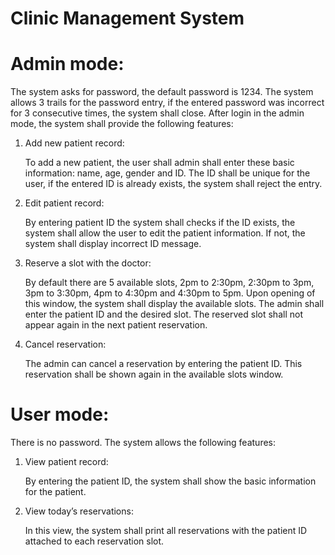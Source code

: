 # Clinic Management System

# Admin mode:
The system asks for password, the default password is 1234. The system allows 3 trails for the password
entry, if the entered password was incorrect for 3 consecutive times, the system shall close. After login
in the admin mode, the system shall provide the following features:

1. Add new patient record:

    To add a new patient, the user shall admin shall enter these basic information: name, age, gender and
    ID. The ID shall be unique for the user, if the entered ID is already exists, the system shall reject the
    entry.

2. Edit patient record:

    By entering patient ID the system shall checks if the ID exists, the system shall allow the user to edit the
    patient information. If not, the system shall display incorrect ID message.

3. Reserve a slot with the doctor:

    By default there are 5 available slots, 2pm to 2:30pm, 2:30pm to 3pm, 3pm to 3:30pm, 4pm to 4:30pm
    and 4:30pm to 5pm. Upon opening of this window, the system shall display the available slots. The
    admin shall enter the patient ID and the desired slot. The reserved slot shall not appear again in the next
    patient reservation.

4. Cancel reservation:

    The admin can cancel a reservation by entering the patient ID. This reservation shall be shown again in
    the available slots window.

#  User mode:

There is no password. The system allows the following features:

1. View patient record:

    By entering the patient ID, the system shall show the basic information for the patient.

2. View today’s reservations:

    In this view, the system shall print all reservations with the patient ID attached to each reservation slot.

